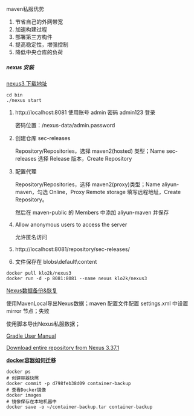maven私服优势

1. 节省自己的外网带宽
2. 加速构建过程
3. 部署第三方构件
4. 提高稳定性，增强控制
5. 降低中央仓库的负荷

##### nexus 安装

[nexus3 下载地址](https://help.sonatype.com/repomanager3/product-information/download)

```shell
cd bin
./nexus start
```

1. http://localhost:8081 使用账号 admin 密码 admin123 登录

   密码位置：/nexus-data/admin.password

2. 创建仓库 sec-releases

   Repository/Repositories，选择 maven2(hosted) 类型；Name sec-releases 选择 Release 版本，Create Repository

3. 配置代理

   Repository/Repositories，选择 maven2(proxy)类型；Name aliyun-maven，勾选 Online，Proxy Remote storage 填写远程地址，Create Repository。

   然后在 maven-public 的 Members 中添加 aliyun-maven 并保存

4. Allow anonymous users to access the server

   允许匿名访问

5. http://localhost:8081/repository/sec-releases/

6. 文件保存在 blobs\default\content

```shell
docker pull klo2k/nexus3
docker run -d -p 8081:8081 --name nexus klo2k/nexus3
```

[Nexus数据备份&恢复](https://blog.csdn.net/qq522044637/article/details/126867717)

使用MavenLocal导出Nexus数据；maven 配置文件配置 settings.xml 中设置 mirror 节点；失败

使用脚本导出Nexus私服数据；

[Gradle User Manual](https://docs.gradle.org/current/userguide/userguide.html)

[Download entire repository from Nexus 3.37.1](https://stackoverflow.com/questions/70610642/download-entire-repository-from-nexus-3-37-1)

**[docker容器如何迁移](https://blog.csdn.net/weixin_43945983/article/details/127621280)**

```shell
docker ps
# 创建容器快照
docker commit -p d798feb38d09 container-backup
# 查看Docker镜像
docker images
# 镜像保存在本地机器中
docker save -o ~/container-backup.tar container-backup
```

